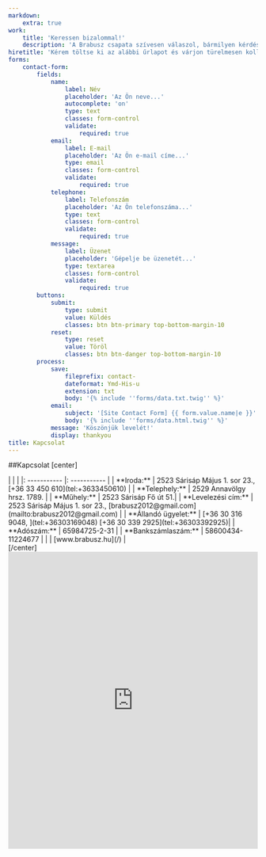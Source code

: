 ```yaml
---
markdown:
    extra: true
work:
    title: 'Keressen bizalommal!'
    description: 'A Brabusz csapata szívesen válaszol, bármilyen kérdésre, észrevételre, ami az utazással kapcsolatos'
hiretitle: 'Kérem töltse ki az alábbi űrlapot és várjon türelmesen kollégánk visszajelzésére.'
forms:
    contact-form:
        fields:
            name:
                label: Név
                placeholder: 'Az Ön neve...'
                autocomplete: 'on'
                type: text
                classes: form-control
                validate:
                    required: true
            email:
                label: E-mail
                placeholder: 'Az Ön e-mail címe...'
                type: email
                classes: form-control
                validate:
                    required: true
            telephone:
                label: Telefonszám
                placeholder: 'Az Ön telefonszáma...'
                type: text
                classes: form-control
                validate:
                    required: true
            message:
                label: Üzenet
                placeholder: 'Gépelje be üzenetét...'
                type: textarea
                classes: form-control
                validate:
                    required: true
        buttons:
            submit:
                type: submit
                value: Küldés
                classes: btn btn-primary top-bottom-margin-10
            reset:
                type: reset
                value: Töröl
                classes: btn btn-danger top-bottom-margin-10
        process:
            save:
                fileprefix: contact-
                dateformat: Ymd-His-u
                extension: txt
                body: '{% include ''forms/data.txt.twig'' %}'
            email:
                subject: '[Site Contact Form] {{ form.value.name|e }}'
                body: '{% include ''forms/data.html.twig'' %}'
            message: 'Köszönjük levelét!'
            display: thankyou
title: Kapcsolat
---
```


##Kapcsolat
[center]
<div markdown="1" class="title5">
| | |
|: ----------- |: ----------- |
| **Iroda:** | 	2523 Sárisáp Május 1. sor 23., [+36 33 450 610](tel:+3633450610) |
| **Telephely:** | 2529 Annavölgy hrsz. 1789. |
| **Műhely:** | 2523 Sárisáp Fő út 51.|
| **Levelezési cím:** | 2523 Sárisáp Május 1. sor 23.,  [brabusz2012@gmail.com](mailto:brabusz2012@gmail.com) |
| **Állandó ügyelet:** | [+36 30 316 9048,   ](tel:+36303169048) [+36 30 339 2925](tel:+36303392925)|
| **Adószám:** | 	65984725-2-31 |
| **Bankszámlaszám:** | 	58600434-11224677 |
| | [www.brabusz.hu](/) |
</div>
[/center]



<div class="maps" style="width: 100%"><iframe class="embed-responsive-item" width="100%" height="600" frameborder="0" scrolling="no" marginheight="0" marginwidth="0" src="https://maps.google.com/maps?width=100%25&amp;height=600&amp;hl=en&amp;q=S%C3%A1ris%C3%A1p,%20M%C3%A1jus%201.%20sor%2023,%202523+(Brabusz)&amp;t=&amp;z=15&amp;ie=UTF8&amp;iwloc=B&amp;output=embed"></iframe><a href="https://www.maps.ie/route-planner.htm"></a></div>
